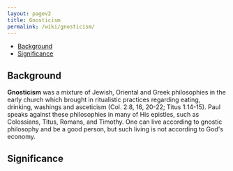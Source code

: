 ```yaml
---
layout: pagev2
title: Gnosticism
permalink: /wiki/gnosticism/
---
```

- [Background](#background)
- [Significance](#significance)

## Background

**Gnosticism** was a mixture of Jewish, Oriental and Greek philosophies in the early church which brought in ritualistic practices regarding eating, drinking, washings and asceticism (Col. 2:8, 16, 20-22; Titus 1:14-15). Paul speaks against these philosophies in many of His epistles, such as Colossians, Titus, Romans, and Timothy. One can live according to gnostic philosophy and be a good person, but such living is not according to God's economy.

## Significance
